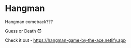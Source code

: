 # Hangman
Hangman comeback???

Guess or Death 😈


Check it out - https://hangman-game-by-the-ace.netlify.app
